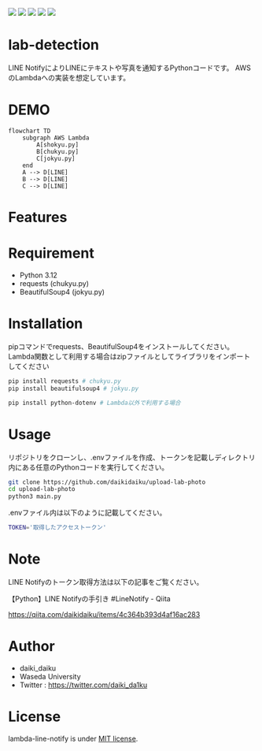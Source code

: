 <p>
<img src="https://img.shields.io/badge/-Python-F9DC3E.svg?logo=python&style=flat">
<img src="https://img.shields.io/badge/-Raspberry%20Pi-C51A4A.svg?logo=raspberry-pi&style=flat">
<img src="https://img.shields.io/badge/-Visual%20Studio%20Code-007ACC.svg?logo=visual-studio-code&style=flat">
<img src="https://img.shields.io/badge/-GitHub-181717.svg?logo=github&style=flat">
<img src="https://img.shields.io/badge/-AWS Lambda-FFFFFF.svg?logo=AWSLambda&style=flat">
</p>

# lab-detection<!-- TODO 書く -->
LINE NotifyによりLINEにテキストや写真を通知するPythonコードです。
AWSのLambdaへの実装を想定しています。

# DEMO
```mermaid
flowchart TD
    subgraph AWS Lambda
        A[shokyu.py]
        B[chukyu.py]
        C[jokyu.py]
    end
    A --> D[LINE]
    B --> D[LINE]
    C --> D[LINE]
``` 

# Features
<!-- By specifying the ID on Google Drive, the photos will be overwritten. This ensures there is no worry about consuming too much storage space.

Google Drive上のidを指定することで写真を上書きします。容量を圧迫する心配がないです。 -->

# Requirement
* Python 3.12
* requests (chukyu.py)
* BeautifulSoup4 (jokyu.py)

# Installation
pipコマンドでrequests、BeautifulSoup4をインストールしてください。
Lambda関数として利用する場合はzipファイルとしてライブラリをインポートしてください

```bash
pip install requests # chukyu.py
pip install beautifulsoup4 # jokyu.py

pip install python-dotenv # Lambda以外で利用する場合
```

# Usage
リポジトリをクローンし、.envファイルを作成、トークンを記載しディレクトリ内にある任意のPythonコードを実行してください。


```bash
git clone https://github.com/daikidaiku/upload-lab-photo
cd upload-lab-photo
python3 main.py
``` 

.envファイル内は以下のように記載してください。
```bash
TOKEN='取得したアクセストークン'
```

# Note
LINE Notifyのトークン取得方法は以下の記事をご覧ください。

【Python】LINE Notifyの手引き #LineNotify - Qiita

<https://qiita.com/daikidaiku/items/4c364b393d4af16ac283>

# Author

* daiki_daiku
* Waseda University
* Twitter : https://twitter.com/daiki_da1ku

# License

lambda-line-notify is under [MIT license](https://en.wikipedia.org/wiki/MIT_License).